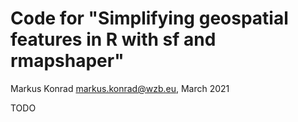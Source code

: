 # Code for "Simplifying geospatial features in R with sf and rmapshaper"

Markus Konrad <markus.konrad@wzb.eu>, March 2021

TODO
